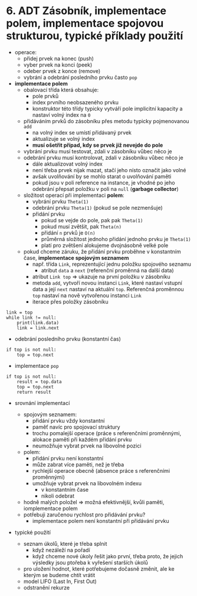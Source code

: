# 6. ADT Zásobník, implementace polem, implementace spojovou strukturou, typické příklady použití

- operace:
    - přidej prvek na konec (push)
    - vyber prvek na konci (peek)
    - odeber prvek z konce (remove)
    - vybrání a odebrání posledního prvku často `pop`
- **implementace polem**
    - obalovací třída která obsahuje:
        - pole prvků
        - index prvního neobsazeného prvku 
        - konstruktor této třídy typicky vytváří pole implicitní kapacity a nastaví volný index na `0`
    - přidáváním prvků do zásobníku přes metodu typicky pojmenovanou `add`
        - na volný index se umístí přidávaný prvek
        - aktualizuje se volný index
        - **musí ošetřit případ, kdy se prvek již nevejde do pole**
    - vybrání prvku musí testovat, zdali v zásobníku vůbec něco je
    - odebrání prvku musí kontrolovat, zdali v zásobníku vůbec něco je
        - dále aktualizovat volný index
        - není třeba prvek nijak mazat, stačí jeho nísto označit jako volné
        - avšak uvolňování by se mohlo starat o uvolňování paměti
        - pokud jsou v poli reference na instance, je vhodné po jeho odebrání přepsat položku v poli na `null` (**garbage collector**)
    - složitost operací při implementaci **polem**:
        - vybrání prvku `Theta(1)`
        - odebrání prvku `Theta(1)` (pokud se pole nezmenšuje)
        - přidání prvku
            - pokud se vejde do pole, pak pak `Theta(1)`
            - pokud musí zvětšit, pak `Theta(n)`
            - přidání `n` prvků je `O(n)`
            - průměrná složitost jednoho přidání jednoho prvku je `Theta(1)`
            - platí pro zvětšení alokujeme dvojnásobně velké pole
    - pokud chceme záruku, že přidání prvku proběhne v konstantním čase, **implementace spojovým seznamem**
        - např. třída `Link`, reprezentující jednu položku spojového seznamu
            - atribut `data` a `next` (referenční proměnná na další data)
        - atribut `Link top` => ukazuje na první položku v zásobníku
        - metoda `add`, vytvoří novou instanci `Link`, které nastaví vstupní data a její `next` nastaví na aktuální `top`. Referenčná proměnnou `top` nastaví na nově vytvořenou instanci `Link`
        - iterace přes položky zásobníku

```
link = top
while link != null:
    print(link.data)
    link = link.next
```

- odebrání posledního prvku (konstantní čas)

```
if top is not null:
    top = top.next
```

- implementace `pop`

```
if top is not null:
    result = top.data
    top = top.next
    return result
```
- srovnání implementací
    - spojovým seznamem:
        - přidání prvku vždy konstantní
        - paměť navíc pro spojovací struktury
        - trochu pomalejší operace (práce s referenčními proměnnými, alokace paměti při každém přidání prvku
        - neumožňuje vybrat prvek na libovolné pozici
    - polem:
        - přidání prvku není konstantní
        - může zabrat více paměti, než je třeba
        - rychlejší operace obecně (absence práce s referenčními proměnnými)
        - umožňuje vybrat prvek na libovolném indexu
            - v konstantním čase
            - nikoli odebrat
    - hodně malých položel => možná efektivnější, kvůli paměti, iomplementace polem
    - potřebuji zaručenou rychlost pro přidávání prvku?
        - implementace polem není konstantní při přidávání prvku
    
 - typické použití
    - seznam úkolů, které je třeba splnit
        - když nezáleží na pořadí 
        - když chceme nové úkoly řešit jako první, třeba proto, že jejich výsledky jsou ptořeba k vyřešení starších úkolů
    - pro uložení hodnot, které potřebujeme dočasně změnit, ale ke kterým se budeme chtít vrátit
    - model LIFO (Last In, First Out)
    - odstranění rekurze

